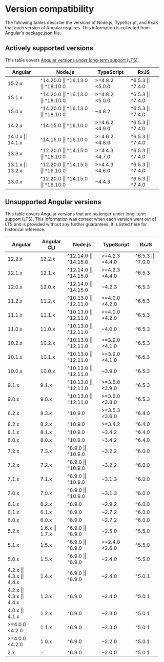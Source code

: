 # Version compatibility

The following tables describe the versions of Node.js, TypeScript, and RxJS that each version of Angular requires. This information is collected from Angular's [package.json](https://unpkg.com/browse/@angular/core/package.json) file.

## Actively supported versions

This table covers [Angular versions under long-term support (LTS)](guide/releases#actively-supported-versions).

| Angular            | Node.js                              | TypeScript     | RxJS               |
| ------------------ | ------------------------------------ | -------------- | ------------------ |
| 15.2.x             | ^14.20.0 \|\| ^16.13.0 \|\| ^18.10.0 | >=4.8.2 <5.0.0 | ^6.5.3 \|\| ^7.4.0 |
| 15.1.x             | ^14.20.0 \|\| ^16.13.0 \|\| ^18.10.0 | >=4.8.2 <5.0.0 | ^6.5.3 \|\| ^7.4.0 |
| 15.0.x             | ^14.20.0 \|\| ^16.13.0 \|\| ^18.10.0 | ~4.8.2         | ^6.5.3 \|\| ^7.4.0 |
| 14.2.x             | ^14.15.0 \|\| ^16.10.0               | >=4.6.2 <4.9.0 | ^6.5.3 \|\| ^7.4.0 |
| 14.0.x \|\| 14.1.x | ^14.15.0 \|\| ^16.10.0               | >=4.6.2 <4.8.0 | ^6.5.3 \|\| ^7.4.0 |
| 13.3.x             | ^12.20.0 \|\| ^14.15.0 \|\| ^16.10.0 | >=4.4.3 <4.7.0 | ^6.5.3 \|\| ^7.4.0 |
| 13.1.x \|\| 13.2.x | ^12.20.0 \|\| ^14.15.0 \|\| ^16.10.0 | >=4.4.3 <4.6.0 | ^6.5.3 \|\| ^7.4.0 |
| 13.0.x             | ^12.20.0 \|\| ^14.15.0 \|\| ^16.10.0 | ~4.4.3         | ^6.5.3 \|\| ^7.4.0 |

## Unsupported Angular versions

This table covers Angular versions that are no longer under long-term support (LTS). This information was correct when each version went out of LTS and is provided without any further guarantees. It is listed here for historical reference.

| Angular                     | Angular CLI      | Node.js                | TypeScript     | RxJS               |
| --------------------------- | ---------------- | ---------------------- | -------------- | ------------------ |
| 12.2.x                      | 12.2.x           | ^12.14.0 \|\| ^14.15.0 | >=4.2.3 <4.4.0 | ^6.5.3 \|\| ^7.0.0 |
| 12.1.x                      | 12.1.x           | ^12.14.0 \|\| ^14.15.0 | >=4.2.3 <4.4.0 | ^6.5.3             |
| 12.0.x                      | 12.0.x           | ^12.14.0 \|\| ^14.15.0 | ~4.2.3         | ^6.5.3             |
| 11.2.x                      | 11.2.x           | ^10.13.0 \|\| ^12.11.0 | >=4.0.0 <4.2.0 | ^6.5.3             |
| 11.1.x                      | 11.1.x           | ^10.13.0 \|\| ^12.11.0 | >=4.0.0 <4.2.0 | ^6.5.3             |
| 11.0.x                      | 11.0.x           | ^10.13.0 \|\| ^12.11.0 | ~4.0.0         | ^6.5.3             |
| 10.2.x                      | 10.2.x           | ^10.13.0 \|\| ^12.11.0 | >=3.9.0 <4.1.0 | ^6.5.3             |
| 10.1.x                      | 10.1.x           | ^10.13.0 \|\| ^12.11.0 | >=3.9.0 <4.1.0 | ^6.5.3             |
| 10.0.x                      | 10.0.x           | ^10.13.0 \|\| ^12.11.0 | ~3.9.0         | ^6.5.3             |
| 9.1.x                       | 9.1.x            | ^10.13.0 \|\| ^12.11.0 | >=3.6.0 <3.9.0 | ^6.5.3             |
| 9.0.x                       | 9.0.x            | ^10.13.0 \|\| ^12.11.0 | >=3.6.0 <3.8.0 | ^6.5.3             |
| 8.2.x                       | 8.3.x            | ^10.9.0                | >=3.5.3 <3.6.0 | ^6.4.0             |
| 8.2.x                       | 8.2.x            | ^10.9.0                | >=3.4.2        | ^6.4.0             |
| 8.1.x                       | 8.1.x            | ^10.9.0                | ~3.4.2         | ^6.4.0             |
| 8.0.x                       | 8.0.x            | ^10.9.0                | ~3.4.2         | ^6.4.0             |
| 7.2.x                       | 7.3.x            | ^8.9.0 \|\| ^10.9.0    | ~3.2.2         | ^6.0.0             |
| 7.2.x                       | 7.2.x            | ^8.9.0 \|\| ^10.9.0    | ~3.2.2         | ^6.0.0             |
| 7.1.x                       | 7.1.x            | ^8.9.0 \|\| ^10.9.0    | ~3.1.3         | ^6.0.0             |
| 7.0.x                       | 7.0.x            | ^8.9.0 \|\| ^10.9.0    | ~3.1.3         | ^6.0.0             |
| 6.1.x                       | 6.2.x            | ^8.9.0                 | ~2.9.2         | ^6.0.0             |
| 6.1.x                       | 6.1.x            | ^8.9.0                 | ~2.7.2         | ^6.0.0             |
| 6.0.x                       | 6.0.x            | ^8.9.0                 | ~2.7.2         | ^6.0.0             |
| 5.2.x                       | 1.6.x \|\| 1.7.x | ^6.9.0 \|\| ^8.9.0     | ~2.5.0         | ^5.5.0             |
| 5.1.x                       | 1.5.x            | ^6.9.0 \|\| ^8.9.0     | >=2.4.0 <2.6.0 | ^5.5.0             |
| 5.0.x                       | 1.5.x            | ^6.9.0 \|\| ^8.9.0     | ~2.4.0         | ^5.5.0             |
| 4.2.x \|\| 4.3.x \|\| 4.4.x | 1.4.x            | ^6.9.0 \|\| ^8.9.0     | ~2.4.0         | ^5.0.1             |
| 4.2.x \|\| 4.3.x \|\| 4.4.x | 1.3.x            | ^6.9.0                 | ~2.4.0         | ^5.0.1             |
| 4.0.x \|\| 4.1.x            | 1.2.x            | ^6.9.0                 | ~2.3.0         | ^5.0.1             |
| >=4.0.0 <4.2.0              | 1.1.x            | ^6.9.0                 | ~2.3.0         | ^5.0.1             |
| >=4.0.0 <4.2.0              | 1.0.x            | ^6.9.0                 | ~2.2.0         | ^5.0.1             |
| 2.x                         | -                | ^6.9.0                 | ~2.0.0         | ^5.0.1             |
